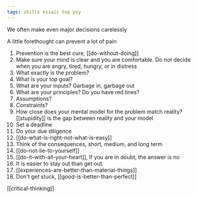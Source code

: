 ```yaml
---
tags: skills essais top psy 
---
```


We often make even major decisions carelessly

A little forethought can prevent a lot of pain  

1. Prevention is the best cure, [[do-without-doing]]
2. Make sure your mind is clear and you are comfortable. Do not decide when you are angry, tired, hungry, or in distress 
3. What exactly is the problem?
4. What is your top goal?
5. What are your inputs? Garbage in, garbage out 
6. What are your principles? Do you have red lines? 
7. Assumptions?
8. Constraints?
9. How close does your mental model for the problem match reality? [[stupidity]] is the gap between reality and your model 
10. Set a deadline 
11. Do your due diligence 
12. [[do-what-is-right-not-what-is-easy]]
13. Think of the consequences, short, medium, and long term   
14. [[do-not-lie-to-yourself]]
15. [[do-it-with-all-your-heart]], If you are in doubt, the answer is no
16. It is easier to stay out than get out.
17. [[experiences-are-better-than-material-things]]
18. Don't get stuck, [[good-is-better-than-perfect]]


[[critical-thinking]]